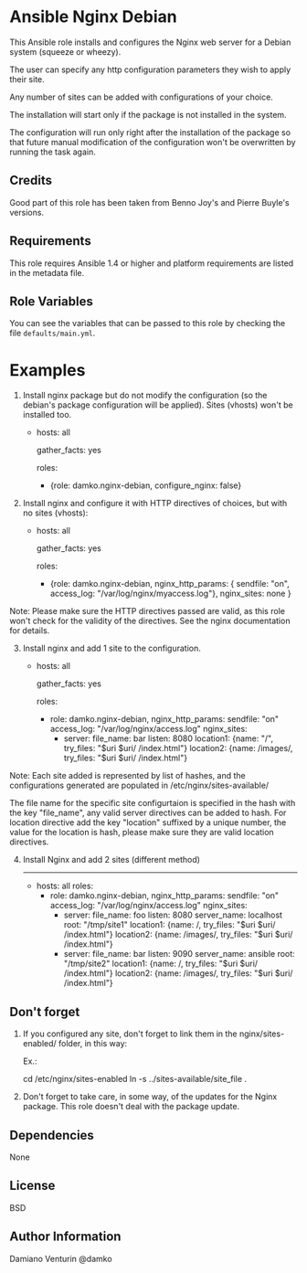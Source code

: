 Ansible Nginx Debian
=====

This Ansible role installs and configures the Nginx web server for a Debian system (squeeze or wheezy).

The user can specify any http configuration parameters they wish to apply their site.

Any number of sites can be added with configurations of your choice.

The installation will start only if the package is not installed in the system.

The configuration will run only right after the installation of the package so that future manual modification of the configuration won't be overwritten by running the task again.

Credits
------------
Good part of this role has been taken from Benno Joy's and Pierre Buyle's versions.

Requirements
------------

This role requires Ansible 1.4 or higher and platform requirements are listed
in the metadata file.

Role Variables
--------------

You can see the variables that can be passed to this role by checking the file `defaults/main.yml`.


Examples
========

1) Install nginx package but do not modify the configuration (so the debian's package configuration will be applied). Sites (vhosts) won't be installed too.

    - hosts: all

      gather_facts: yes

      roles:
      - {role: damko.nginx-debian,
         configure_nginx: false}


2) Install nginx and configure it with HTTP directives of choices, but with no sites (vhosts):

    - hosts: all

      gather_facts: yes

      roles:
      - {role: damko.nginx-debian,
         nginx_http_params: { sendfile: "on",
                              access_log: "/var/log/nginx/myaccess.log"},
                              nginx_sites: none }

Note: Please make sure the HTTP directives passed are valid, as this role
won't check for the validity of the directives. See the nginx documentation
for details.

3) Install nginx and add 1 site to the configuration.

    - hosts: all

      gather_facts: yes

      roles:
      - role: damko.nginx-debian,
        nginx_http_params:
          sendfile: "on"
          access_log: "/var/log/nginx/access.log"
          nginx_sites:
          - server:
             file_name: bar
             listen: 8080
             location1: {name: "/", try_files: "$uri $uri/ /index.html"}
             location2: {name: /images/, try_files: "$uri $uri/ /index.html"}

Note: Each site added is represented by list of hashes, and the configurations
generated are populated in /etc/nginx/sites-available/

The file name for the specific site configurtaion is specified in the hash
with the key "file_name", any valid server directives can be added to hash.
For location directive add the key "location" suffixed by a unique number, the
value for the location is hash, please make sure they are valid location
directives.

4) Install Nginx and add 2 sites (different method)

    ---
    - hosts: all
      roles:
        - role: damko.nginx-debian,
          nginx_http_params:
            sendfile: "on"
            access_log: "/var/log/nginx/access.log"
          nginx_sites:
           - server:
              file_name: foo
              listen: 8080
              server_name: localhost
              root: "/tmp/site1"
              location1: {name: /, try_files: "$uri $uri/ /index.html"}
              location2: {name: /images/, try_files: "$uri $uri/ /index.html"}
           - server:
              file_name: bar
              listen: 9090
              server_name: ansible
              root: "/tmp/site2"
              location1: {name: /, try_files: "$uri $uri/ /index.html"}
              location2: {name: /images/, try_files: "$uri $uri/ /index.html"}

Don't forget
------------

1) If you configured any site, don't forget to link them in the nginx/sites-enabled/ folder, in this way:

    Ex.:

    cd /etc/nginx/sites-enabled
    ln -s ../sites-available/site_file .

2) Don't forget to take care, in some way, of the updates for the Nginx package. This role doesn't deal with the package update.

Dependencies
------------

None

License
-------

BSD

Author Information
------------------

Damiano Venturin @damko



